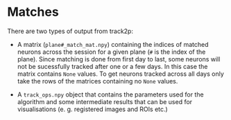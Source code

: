 # Matches

There are two types of output from track2p:

- A matrix (`plane#_match_mat.npy`) containing the indices of matched neurons across the session for a given plane (`#` is the index of the plane). Since matching is done from first day to last, some neurons will not be sucessfully tracked after one or a few days. In this case the matrix contains `None` values. To get neurons tracked across all days only take the rows of the matrices containing no `None` values. 

- A `track_ops.npy` object that contains the parameters used for the algorithm and some intermediate results that can be used for visualisations (e. g. registered images and ROIs etc.)